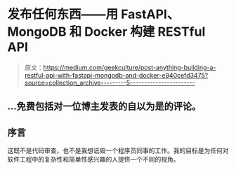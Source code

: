# 发布任何东西——用 FastAPI、MongoDB 和 Docker 构建 RESTful API

> 原文：<https://medium.com/geekculture/post-anything-building-a-restful-api-with-fastapi-mongodb-and-docker-e940cefd3475?source=collection_archive---------5----------------------->

## …免费包括对一位博主发表的自以为是的评论。

## 序言

这既不是代码审查，也不是我想诋毁一个程序员同事的工作。我的目标是为任何对软件工程中的复杂性和简单性感兴趣的人提供一个不同的视角。